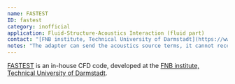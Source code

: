 ```yaml
---
name: FASTEST
ID: fastest
category: inofficial
application: Fluid-Structure-Acoustics Interaction (fluid part)
contact: "[FNB institute, Technical University of Darmstadt](https://www.fnb.tu-darmstadt.de/)"
notes: "The adapter can send the acoustics source terms, it cannot receive (uni-directional coupling)."
---
```


[FASTEST](https://www.fnb.tu-darmstadt.de/forschung_fnb/software_fnb/software_fnb.en.jsp) is an in-house CFD code, developed at the [FNB institute, Technical University of Darmstadt](https://www.fnb.tu-darmstadt.de/).
